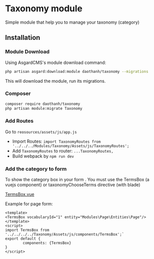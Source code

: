 # Taxonomy module
Simple module that help you to manage your taxonomy (category)

## Installation

### Module Download

Using AsgardCMS's module download command:

``` bash
php artisan asgard:download:module daothanh/taxonomy --migrations
```

This will download the module, run its migrations.

### Composer

``` bash
composer require daothanh/taxonomy
php artisan module:migrate Taxonomy
```
### Add Routes

Go to  `reosources/assets/js/app.js`
- Import Routes: `import TaxonomyRoutes from '../../../Modules/Taxonomy/Assets/js/TaxonomyRoutes';`
- Add `TaxonomyRoutes` to router: `...TaxonomyRoutes,`
- Build webpack by `npm run dev`

### Add the category to form

To show the category box in your form . You must use the TermsBox (a vuejs component) or taxonomyChooseTerms directive (with blade)

[TermsBox.vue](https://github.com/daothanh/taxonomy/blob/master/Assets/js/components/TermsBox.vue)

Example for page form:
```
<template>
<TermsBox vocabularyId="1" entity="Modules\Page\Entities\Page"/>
</template>
<script>
import TermsBox from '../../../../Taxonomy/Assets/js/components/TermsBox';`
export default {
        components: {TermsBox}
}
</script>
```
